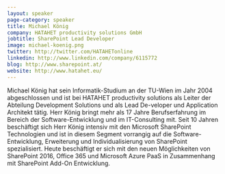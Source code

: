 ```yaml
---
layout: speaker
page-category: speaker
title: Michael König
company: HATAHET productivity solutions GmbH
jobtitle: SharePoint Lead Developer 
image: michael-koenig.png
twitter: http://twitter.com/HATAHETonline
linkedin: http://www.linkedin.com/company/6115772
blog: http://www.sharepoint.at/
website: http://www.hatahet.eu/
---
```


Michael König hat sein Informatik-Studium an der TU-Wien im Jahr 2004 abgeschlossen und ist bei HATAHET productivity solutions als Leiter der Abteilung Development Solutions und als Lead De-veloper und Application Architekt tätig. Herr König bringt mehr als 17 Jahre Berufserfahrung im Bereich der Software-Entwicklung und im IT-Consulting mit. Seit 10 Jahren beschäftigt sich Herr König intensiv mit den Microsoft SharePoint Technologien und ist in diesem Segment vorrangig auf die Software-Entwicklung, Erweiterung und Individualisierung von SharePoint spezialisiert. Heute beschäftigt er sich mit den neuen Möglichkeiten von SharePoint 2016, Office 365 und Microsoft Azure PaaS in Zusammenhang mit SharePoint Add-On Entwicklung.